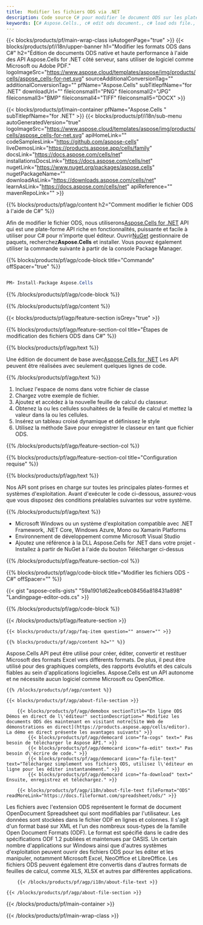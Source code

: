 ```yaml
---
title:  Modifier les fichiers ODS via .NET
description: Code source C# pour modifier le document ODS sur les plateformes .NET Framework, .NET Core, Windows Azure, Mono ou Xamarin.
keywords: [C# Aspose.Cells., c# edit ods document., c# load ods file., c# modify ods file., c# save file to ods format]
---
```

{{< blocks/products/pf/main-wrap-class isAutogenPage="true" >}}
{{< blocks/products/pf/i18n/upper-banner h1="Modifier les formats ODS dans C#" h2="Édition de documents ODS native et haute performance à l\'aide des API Aspose.Cells for .NET côté serveur, sans utiliser de logiciel comme Microsoft ou Adobe PDF." logoImageSrc="https://www.aspose.cloud/templates/aspose/img/products/cells/aspose_cells-for-net.svg" sourceAdditionalConversionTag="" additionalConversionTag="" pfName="Aspose.Cells" subTitlepfName="for .NET" downloadUrl="" fileiconsmall1="PNG" fileiconsmall2="JPG" fileiconsmall3="BMP" fileiconsmall4="TIFF" fileiconsmall5="DOCX" >}}

{{< blocks/products/pf/main-container pfName="Aspose.Cells " subTitlepfName="for .NET" >}}
{{< blocks/products/pf/i18n/sub-menu autoGeneratedVersion="true" logoImageSrc="https://www.aspose.cloud/templates/aspose/img/products/cells/aspose_cells-for-net.svg" apiHomeLink="" codeSamplesLink="https://github.com/aspose-cells" liveDemosLink="https://products.aspose.app/cells/family" docsLink="https://docs.aspose.com/cells/net" installationsDocsLink="https://docs.aspose.com/cells/net" nugetLink="https://www.nuget.org/packages/aspose.cells" nugetPackageName="" downloadAsLink="https://downloads.aspose.com/cells/net" learnAsLink="https://docs.aspose.com/cells/net" apiReference="" mavenRepoLink="" >}}

{{% blocks/products/pf/agp/content h2="Comment modifier le fichier ODS à l\'aide de C#" %}}

 Afin de modifier le fichier ODS, nous utiliserons<a href="https://products.aspose.com/cells/net">Aspose.Cells for .NET</a> API qui est une plate-forme API riche en fonctionnalités, puissante et facile à utiliser pour C# pour n'importe quel éditeur. Ouvrir<a href="https://www.nuget.org/packages/aspose.cells">NuGet</a> gestionnaire de paquets, recherchez<b>Aspose.Cells</b> et installer. Vous pouvez également utiliser la commande suivante à partir de la console Package Manager.

{{% blocks/products/pf/agp/code-block title="Commande" offSpacer="true" %}}

```cs

PM> Install-Package Aspose.Cells

```

{{% /blocks/products/pf/agp/code-block %}}

{{% /blocks/products/pf/agp/content %}}

{{< blocks/products/pf/agp/feature-section isGrey="true" >}}

{{% blocks/products/pf/agp/feature-section-col title="Étapes de modification des fichiers ODS dans C#" %}}

{{% blocks/products/pf/agp/text %}}

 Une édition de document de base avec[Aspose.Cells for .NET](https://products.aspose.com/cells/net) Les API peuvent être réalisées avec seulement quelques lignes de code.

{{% /blocks/products/pf/agp/text %}}

1.  Incluez l'espace de noms dans votre fichier de classe
1.  Chargez votre exemple de fichier.
1. Ajoutez et accédez à la nouvelle feuille de calcul du classeur.
1.  Obtenez la ou les cellules souhaitées de la feuille de calcul et mettez la valeur dans la ou les cellules.
1.  Insérez un tableau croisé dynamique et définissez le style
1.  Utilisez la méthode Save pour enregistrer le classeur en tant que fichier ODS.

{{% /blocks/products/pf/agp/feature-section-col %}}

{{% blocks/products/pf/agp/feature-section-col title="Configuration requise" %}}

{{% blocks/products/pf/agp/text %}}

 Nos API sont prises en charge sur toutes les principales plates-formes et systèmes d'exploitation. Avant d'exécuter le code ci-dessous, assurez-vous que vous disposez des conditions préalables suivantes sur votre système.

{{% /blocks/products/pf/agp/text %}}

-  Microsoft Windows ou un système d'exploitation compatible avec .NET Framework, .NET Core, Windows Azure, Mono ou Xamarin Platforms
-  Environnement de développement comme Microsoft Visual Studio
-  Ajoutez une référence à la DLL Aspose.Cells for .NET dans votre projet - Installez à partir de NuGet à l'aide du bouton Télécharger ci-dessus

{{% /blocks/products/pf/agp/feature-section-col %}}

{{% blocks/products/pf/agp/code-block title="Modifier les fichiers ODS - C#" offSpacer="" %}}

{{< gist "aspose-cells-gists" "59a1901d62ea9ceb08456a818431a898" "Landingpage-editor-ods.cs" >}}

{{% /blocks/products/pf/agp/code-block %}}

{{< /blocks/products/pf/agp/feature-section >}}

    {{< blocks/products/pf/agp/faq-item question="" answer="" >}}
 

<!-- aboutfile Starts -->

    {{% blocks/products/pf/agp/content h2="" %}}

Aspose.Cells API peut être utilisé pour créer, éditer, convertir et restituer Microsoft des formats Excel vers différents formats. De plus, il peut être utilisé pour des graphiques complets, des rapports évolutifs et des calculs fiables au sein d'applications logicielles. Aspose.Cells est un API autonome et ne nécessite aucun logiciel comme Microsoft ou OpenOffice.



    {{% /blocks/products/pf/agp/content %}}

    {{< blocks/products/pf/agp/about-file-section >}}

        {{< blocks/products/pf/agp/demobox sectionTitle="En ligne ODS Démos en direct de l\'éditeur" sectionDescription=" Modifiez les documents ODS dès maintenant en visitant notre[Site Web de démonstrations en direct](https://products.aspose.app/cells/editor). La démo en direct présente les avantages suivants" >}}
            {{< blocks/products/pf/agp/democard icon="fa-cogs" text=" Pas besoin de télécharger le Aspose API." >}}
            {{< blocks/products/pf/agp/democard icon="fa-edit" text=" Pas besoin d\'écrire de code." >}}
            {{< blocks/products/pf/agp/democard icon="fa-file-text" text="Téléchargez simplement vos fichiers ODS, utilisez l\'éditeur en ligne pour les éditer instantanément." >}}
            {{< blocks/products/pf/agp/democard icon="fa-download" text=" Ensuite, enregistrez et téléchargez." >}}

        {{< blocks/products/pf/agp/i18n/about-file-text fileFormat="ODS" readMoreLink="https://docs.fileformat.com/spreadsheet/ods/" >}}
Les fichiers avec l'extension ODS représentent le format de document OpenDocument Spreadsheet qui sont modifiables par l'utilisateur. Les données sont stockées dans le fichier ODF en lignes et colonnes. Il s'agit d'un format basé sur XML et l'un des nombreux sous-types de la famille Open Document Formats (ODF). Le format est spécifié dans le cadre des spécifications ODF 1.2 publiées et maintenues par OASIS. Un certain nombre d'applications sur Windows ainsi que d'autres systèmes d'exploitation peuvent ouvrir des fichiers ODS pour les éditer et les manipuler, notamment Microsoft Excel, NeoOffice et LibreOffice. Les fichiers ODS peuvent également être convertis dans d'autres formats de feuilles de calcul, comme XLS, XLSX et autres par différentes applications.

        {{< /blocks/products/pf/agp/i18n/about-file-text >}}

    {{< /blocks/products/pf/agp/about-file-section >}}

<!-- aboutfile Ends -->



{{< /blocks/products/pf/main-container >}}
    
{{< /blocks/products/pf/main-wrap-class >}}
